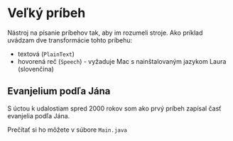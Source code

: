 Veľký príbeh
============

Nástroj na písanie príbehov tak, aby im rozumeli stroje. Ako príklad uvádzam dve transformácie tohto príbehu:

- textová (`PlainText`)
- hovorená reč (`Speech`) - vyžaduje Mac s nainštalovaným jazykom Laura (slovenčina)

Evanjelium podľa Jána
---------------------

S úctou k udalostiam spred 2000 rokov som ako prvý príbeh zapísal časť evanjelia podľa Jána.

Prečítať si ho môžete v súbore `Main.java`
